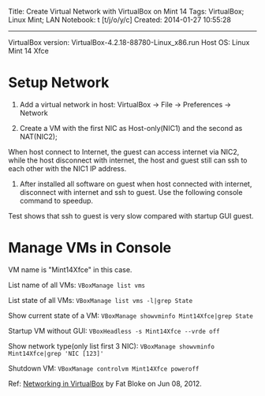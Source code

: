 Title: Create Virtual Network with VirtualBox on Mint 14
Tags: VirtualBox; Linux Mint; LAN
Notebook: t [t/j/o/y/c]
Created: 2014-01-27 10:55:28

------

VirtualBox version: VirtualBox-4.2.18-88780-Linux_x86.run
Host OS: Linux Mint 14 Xfce

# Setup Network

1. Add a virtual network in host: VirtualBox -> File -> Preferences -> Network

1. Create a VM with the first NIC as Host-only(NIC1) and the second as NAT(NIC2);

When host connect to Internet, the guest can access internet via NIC2, while the host disconnect with internet, the host and guest still can ssh to each other with the NIC1 IP address.

1. After installed all software on guest when host connected with internet, disconnect with internet and ssh to guest. Use the following console command to speedup.

Test shows that ssh to guest is very slow compared with startup GUI guest.

# Manage VMs in Console

VM name is "Mint14Xfce" in this case.

List name of all VMs: `VBoxManage list vms`

List state of all VMs: `VBoxManage list vms -l|grep State`

Show current state of a VM: `VBoxManage showvminfo Mint14Xfce|grep State`

Startup VM without GUI: `VBoxHeadless -s Mint14Xfce --vrde off`

Show network type(only list first 3 NIC): `VBoxManage showvminfo Mint14Xfce|grep 'NIC [123]'`

Shutdown VM: `VBoxManage controlvm Mint14Xfce poweroff`

Ref: [Networking in VirtualBox](https://blogs.oracle.com/fatbloke/entry/networking_in_virtualbox1) by Fat Bloke on Jun 08, 2012.
